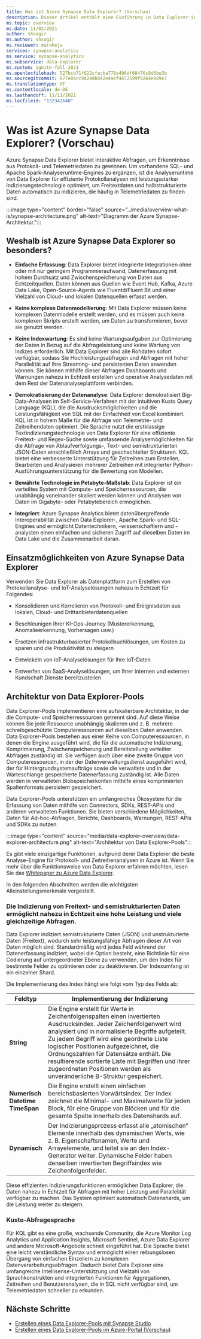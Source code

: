 ```yaml
---
title: Was ist Azure Synapse Data Explorer? (Vorschau)
description: Dieser Artikel enthält eine Einführung in Data Explorer in Azure Synapse Analytics sowie in die verschiedenen Einsatzszenarien.
ms.topic: overview
ms.date: 11/02/2021
author: shsagir
ms.author: shsagir
ms.reviewer: maraheja
services: synapse-analytics
ms.service: synapse-analytics
ms.subservice: data-explorer
ms.custom: ignite-fall-2021
ms.openlocfilehash: 527bcb71f622cfecba778a496df68476c8d6be3b
ms.sourcegitcommit: 677e8acc9a2e8b842e4aef4472599f9264e989e7
ms.translationtype: HT
ms.contentlocale: de-DE
ms.lasthandoff: 11/11/2021
ms.locfileid: "132342640"
---
```

# <a name="what-is-azure-synapse-data-explorer-preview"></a>Was ist Azure Synapse Data Explorer? (Vorschau)

Azure Synapse Data Explorer bietet interaktive Abfragen, um Erkenntnisse aus Protokoll- und Telemetriedaten zu gewinnen. Um vorhandene SQL- und Apache Spark-Analyseruntime-Engines zu ergänzen, ist die Analyseruntime von Data Explorer für effiziente Protokollanalysen mit leistungsstarker Indizierungstechnologie optimiert, um Freitextdaten und halbstrukturierte Daten automatisch zu indizieren, die häufig in Telemetriedaten zu finden sind.

:::image type="content" border="false" source="../media/overview-what-is/synapse-architecture.png" alt-text="Diagramm der Azure Synapse-Architektur.":::

## <a name="what-makes-azure-synapse-data-explorer-unique"></a>Weshalb ist Azure Synapse Data Explorer so besonders?

* **Einfache Erfassung**: Data Explorer bietet integrierte Integrationen ohne oder mit nur geringem Programmieraufwand, Datenerfassung mit hohem Durchsatz und Zwischenspeicherung von Daten aus Echtzeitquellen. Daten können aus Quellen wie Event Hub, Kafka, Azure Data Lake, Open-Source-Agents wie Fluentd/Fluent Bit und einer Vielzahl von Cloud- und lokalen Datenquellen erfasst werden.

* **Keine komplexe Datenmodellierung**: Mit Data Explorer müssen keine komplexen Datenmodelle erstellt werden, und es müssen auch keine komplexen Skripts erstellt werden, um Daten zu transformieren, bevor sie genutzt werden.
* **Keine Indexwartung**: Es sind keine Wartungsaufgaben zur Optimierung der Daten in Bezug auf die Abfrageleistung und keine Wartung von Indizes erforderlich. Mit Data Explorer sind alle Rohdaten sofort verfügbar, sodass Sie Hochleistungsabfragen und Abfragen mit hoher Parallelität auf Ihre Streaming- und persistenten Daten anwenden können. Sie können mithilfe dieser Abfragen Dashboards und Warnungen nahezu in Echtzeit erstellen und operative Analysedaten mit dem Rest der Datenanalyseplattform verbinden.
* **Demokratisierung der Datenanalyse**: Data Explorer demokratisiert Big-Data-Analysen im Self-Service-Verfahren mit der intuitiven Kusto Query Language (KQL), die die Ausdrucksmöglichkeiten und die Leistungsfähigkeit von SQL mit der Einfachheit von Excel kombiniert. KQL ist in hohem Maße für die Abfrage von Telemetrie- und Zeitreihendaten optimiert. Die Sprache nutzt die erstklassige Textindizierungstechnologie von Data Explorer für eine effiziente Freitext- und Regex-Suche sowie umfassende Analysemöglichkeiten für die Abfrage von Ablaufverfolgungs-, Text- und semistrukturierten JSON-Daten einschließlich Arrays und geschachtelter Strukturen. KQL bietet eine verbesserte Unterstützung für Zeitreihen zum Erstellen, Bearbeiten und Analysieren mehrerer Zeitreihen mit integrierter Python-Ausführungsunterstützung für die Bewertung von Modellen.
* **Bewährte Technologie im Petabyte-Maßstab**: Data Explorer ist ein verteiltes System mit Compute- und Speicherressourcen, die unabhängig voneinander skaliert werden können und Analysen von Daten im Gigabyte- oder Petabytebereich ermöglichen.
* **Integriert**: Azure Synapse Analytics bietet datenübergreifende Interoperabilität zwischen Data Explorer-, Apache Spark- und SQL-Engines und ermöglicht Datentechnikern, -wissenschaftlern und -analysten einen einfachen und sicheren Zugriff auf dieselben Daten im Data Lake und die Zusammenarbeit daran.

## <a name="when-to-use-azure-synapse-data-explorer"></a>Einsatzmöglichkeiten von Azure Synapse Data Explorer

Verwenden Sie Data Explorer als Datenplattform zum Erstellen von Protokollanalyse- und IoT-Analyselösungen nahezu in Echtzeit für Folgendes:

* Konsolidieren und Korrelieren von Protokoll- und Ereignisdaten aus lokalen, Cloud- und Drittanbieterdatenquellen

* Beschleunigen Ihrer KI-Ops-Journey (Mustererkennung, Anomalieerkennung, Vorhersagen usw.)
* Ersetzen infrastrukturbasierter Protokollsuchlösungen, um Kosten zu sparen und die Produktivität zu steigern
* Entwickeln von IoT-Analyselösungen für Ihre IoT-Daten
* Entwerfen von SaaS-Analyselösungen, um Ihrer internen und externen Kundschaft Dienste bereitzustellen

## <a name="data-explorer-pool-architecture"></a>Architektur von Data Explorer-Pools

Data Explorer-Pools implementieren eine aufskalierbare Architektur, in der die Compute- und Speicherressourcen getrennt sind. Auf diese Weise können Sie jede Ressource unabhängig skalieren und z. B. mehrere schreibgeschützte Computeressourcen auf dieselben Daten anwenden. Data Explorer-Pools bestehen aus einer Reihe von Computeressourcen, in denen die Engine ausgeführt wird, die für die automatische Indizierung, Komprimierung, Zwischenspeicherung und Bereitstellung verteilter Abfragen zuständig ist. Sie verfügen auch über eine zweite Gruppe von Computeressourcen, in der der Datenverwaltungsdienst ausgeführt wird, der für Hintergrundsystemaufträge sowie die verwaltete und in der Warteschlange gespeicherte Datenerfassung zuständig ist. Alle Daten werden in verwalteten Blobspeicherkonten mithilfe eines komprimierten Spaltenformats persistent gespeichert.

Data Explorer-Pools unterstützen ein umfangreiches Ökosystem für die Erfassung von Daten mithilfe von Connectors, SDKs, REST-APIs und anderen verwalteten Funktionen. Sie bieten verschiedene Möglichkeiten, Daten für Ad-hoc-Abfragen, Berichte, Dashboards, Warnungen, REST-APIs und SDKs zu nutzen.

:::image type="content" source="media/data-explorer-overview/data-explorer-architecture.png" alt-text="Architektur von Data Explorer-Pools":::

Es gibt viele einzigartige Funktionen, aufgrund derer Data Explorer die beste Analyse-Engine für Protokoll- und Zeitreihenanalysen in Azure ist. Wenn Sie mehr über die Funktionsweise von Data Explorer erfahren möchten, lesen Sie das [Whitepaper zu Azure Data Explorer](https://azure.microsoft.com/resources/azure-data-explorer/).

In den folgenden Abschnitten werden die wichtigsten Alleinstellungsmerkmale vorgestellt.

### <a name="free-text-and-semi-structured-data-indexing-enables-near-real-time-high-performance-and-high-concurrent-queries"></a>Die Indizierung von Freitext- und semistrukturierten Daten ermöglicht nahezu in Echtzeit eine hohe Leistung und viele gleichzeitige Abfragen.

Data Explorer indiziert semistrukturierte Daten (JSON) und unstrukturierte Daten (Freitext), wodurch sehr leistungsfähige Abfragen dieser Art von Daten möglich sind. Standardmäßig wird jedes Feld während der Datenerfassung indiziert, wobei die Option besteht, eine Richtlinie für eine Codierung auf untergeordneter Ebene zu verwenden, um den Index für bestimmte Felder zu optimieren oder zu deaktivieren. Der Indexumfang ist ein einzelner Shard.

Die Implementierung des Index hängt wie folgt vom Typ des Felds ab:

| Feldtyp | Implementierung der Indizierung |
| -- | -- |
| **String** | Die Engine erstellt für Werte in Zeichenfolgenspalten einen invertierten Ausdrucksindex. Jeder Zeichenfolgenwert wird analysiert und in normalisierte Begriffe aufgeteilt. Zu jedem Begriff wird eine geordnete Liste logischer Positionen aufgezeichnet, die Ordnungszahlen für Datensätze enthält. Die resultierende sortierte Liste mit Begriffen und ihrer zugeordneten Positionen werden als unveränderliche B-Struktur gespeichert. |
| **Numerisch**<br />**Datetime**<br />**TimeSpan** | Die Engine erstellt einen einfachen bereichsbasierten Vorwärtsindex. Der Index zeichnet die Minimal- und Maximalwerte für jeden Block, für eine Gruppe von Blöcken und für die gesamte Spalte innerhalb des Datenshards auf. |
| **Dynamisch** | Der Indizierungsprozess erfasst alle „atomischen“ Elemente innerhalb des dynamischen Werts, wie z. B. Eigenschaftsnamen, Werte und Arrayelemente, und leitet sie an den Index-Generator weiter. Dynamische Felder haben denselben invertierten Begriffsindex wie Zeichenfolgenfelder. |

Diese effizienten Indizierungsfunktionen ermöglichen Data Explorer, die Daten nahezu in Echtzeit für Abfragen mit hoher Leistung und Parallelität verfügbar zu machen. Das System optimiert automatisch Datenshards, um die Leistung weiter zu steigern.

### <a name="kusto-query-language"></a>Kusto-Abfragesprache

Für KQL gibt es eine große, wachsende Community, die Azure Monitor Log Analytics und Application Insights, Microsoft Sentinel, Azure Data Explorer und andere Microsoft-Angebote schnell eingeführt hat. Die Sprache bietet eine leicht verständliche Syntax und ermöglicht einen reibungslosen Übergang von einfachen Einzeilern zu komplexen Datenverarbeitungsabfragen. Dadurch bietet Data Explorer eine umfangreiche Intellisense-Unterstützung und Vielzahl von Sprachkonstrukten und integrierten Funktionen für Aggregationen, Zeitreihen und Benutzeranalysen, die in SQL nicht verfügbar sind, um Telemetriedaten schneller zu erkunden.

## <a name="next-steps"></a>Nächste Schritte

* [Erstellen eines Data Explorer-Pools mit Synapse Studio](data-explorer-create-pool-studio.md)
* [Erstellen eines Data Explorer-Pools im Azure-Portal (Vorschau)](data-explorer-create-pool-portal.md)
